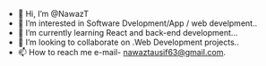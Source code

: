 - 👋 Hi, I’m @NawazT
- 👀 I’m interested in Software Dvelopment/App / web develpment..
- 🌱 I’m currently learning React and back-end development...
- 💞️ I’m looking to collaborate on .Web Development projects..
- 📫 How to reach me e-mail- nawaztausif63@gmail.com.

<!---
NawazT/NawazT is a ✨ special ✨ repository because its `README.md` (this file) appears on your GitHub profile.
You can click the Preview link to take a look at your changes.
--->
